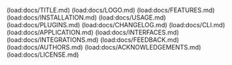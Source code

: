 (load:docs/TITLE.md)
(load:docs/LOGO.md)
(load:docs/FEATURES.md)
(load:docs/INSTALLATION.md)
(load:docs/USAGE.md)
(load:docs/PLUGINS.md)
(load:docs/CHANGELOG.md)
(load:docs/CLI.md)
(load:docs/APPLICATION.md)
(load:docs/INTERFACES.md)
(load:docs/INTEGRATIONS.md)
(load:docs/FEEDBACK.md)
(load:docs/AUTHORS.md)
(load:docs/ACKNOWLEDGEMENTS.md)
(load:docs/LICENSE.md)